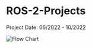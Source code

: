 # ROS-2-Projects  
Project Date: 06/2022 - 10/2022  
  
  
![Flow Chart](https://lucid.app/publicSegments/view/b84fa6ec-998a-4dce-b202-71fd3a1bbffb/image.png)